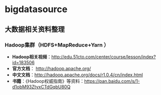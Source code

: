 # bigdatasource
## 大数据相关资料整理

### Hadoop集群（HDFS+MapReduce+Yarn ）
- **Hadoop相关视频**：http://edu.51cto.com/center/course/lesson/index?id=183506  
- **官方文档**： http://hadoop.apache.org/  
- **中文文档**：http://hadoop.apache.org/docs/r1.0.4/cn/index.html
- **书籍**：《Hadoop权威指南》等资料：https://pan.baidu.com/s/1-d1obM93ZtyxCTdGqbU80Q
